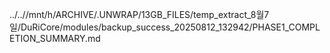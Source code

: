 ../..//mnt/h/ARCHIVE/.UNWRAP/13GB_FILES/temp_extract_8월7일/DuRiCore/modules/backup_success_20250812_132942/PHASE1_COMPLETION_SUMMARY.md